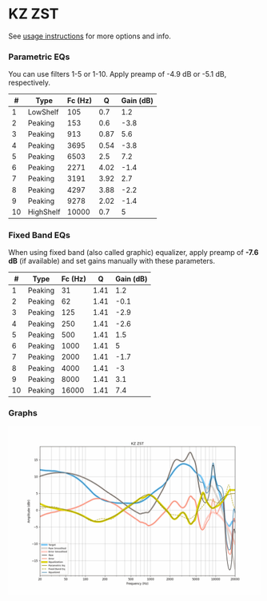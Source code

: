 # KZ ZST
See [usage instructions](https://github.com/jaakkopasanen/AutoEq#usage) for more options and info.

### Parametric EQs
You can use filters 1-5 or 1-10. Apply preamp of -4.9 dB or -5.1 dB, respectively.

|   # | Type      |   Fc (Hz) |    Q |   Gain (dB) |
|-----|-----------|-----------|------|-------------|
|   1 | LowShelf  |       105 | 0.7  |         1.2 |
|   2 | Peaking   |       153 | 0.6  |        -3.8 |
|   3 | Peaking   |       913 | 0.87 |         5.6 |
|   4 | Peaking   |      3695 | 0.54 |        -3.8 |
|   5 | Peaking   |      6503 | 2.5  |         7.2 |
|   6 | Peaking   |      2271 | 4.02 |        -1.4 |
|   7 | Peaking   |      3191 | 3.92 |         2.7 |
|   8 | Peaking   |      4297 | 3.88 |        -2.2 |
|   9 | Peaking   |      9278 | 2.02 |        -1.4 |
|  10 | HighShelf |     10000 | 0.7  |         5   |

### Fixed Band EQs
When using fixed band (also called graphic) equalizer, apply preamp of **-7.6 dB** (if available) and set gains manually with these parameters.

|   # | Type    |   Fc (Hz) |    Q |   Gain (dB) |
|-----|---------|-----------|------|-------------|
|   1 | Peaking |        31 | 1.41 |         1.2 |
|   2 | Peaking |        62 | 1.41 |        -0.1 |
|   3 | Peaking |       125 | 1.41 |        -2.9 |
|   4 | Peaking |       250 | 1.41 |        -2.6 |
|   5 | Peaking |       500 | 1.41 |         1.5 |
|   6 | Peaking |      1000 | 1.41 |         5   |
|   7 | Peaking |      2000 | 1.41 |        -1.7 |
|   8 | Peaking |      4000 | 1.41 |        -3   |
|   9 | Peaking |      8000 | 1.41 |         3.1 |
|  10 | Peaking |     16000 | 1.41 |         7.4 |

### Graphs
![](./KZ%20ZST.png)
